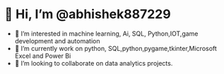 <h1>👋 Hi, I’m @abhishek887229</h1>

- 👀 I’m interested in machine learning, Ai, SQL, Python,IOT,game development and automation
- 🌱 I’m currently work on python, SQL,python,pygame,tkinter,Microsoft Excel and Power Bi
- 💞️ I’m looking to collaborate on data analytics projects.

<!---
abhishek887229/abhishek887229 is a ✨ special ✨ repository because its `README.md` (this file) appears on your GitHub profile.
You can click the Preview link to take a look at your changes.
--->

